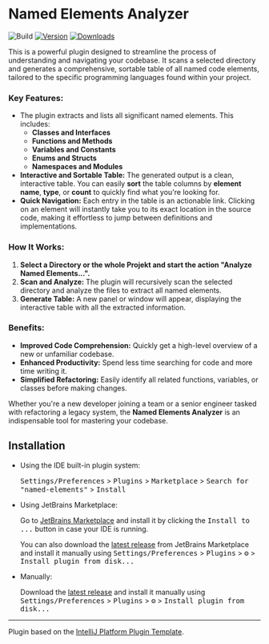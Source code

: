 # Named Elements Analyzer

![Build](https://github.com/stephan-james/named-elements/workflows/Build/badge.svg)
[![Version](https://img.shields.io/jetbrains/plugin/v/MARKETPLACE_ID.svg)](https://plugins.jetbrains.com/plugin/MARKETPLACE_ID)
[![Downloads](https://img.shields.io/jetbrains/plugin/d/MARKETPLACE_ID.svg)](https://plugins.jetbrains.com/plugin/MARKETPLACE_ID)

<!-- Plugin description -->
This is a powerful plugin designed to streamline the process of understanding and navigating your codebase. It scans a selected directory and generates a comprehensive, sortable table of all named code elements, tailored to the specific programming languages found within your project.

### Key Features:

- The plugin extracts and lists all significant named elements. This includes:
    - **Classes and Interfaces**
    - **Functions and Methods**
    - **Variables and Constants**
    - **Enums and Structs**
    - **Namespaces and Modules**
- **Interactive and Sortable Table:** The generated output is a clean, interactive table. You can easily **sort** the table columns by **element name**, **type**, or **count** to quickly find what you're looking for.
- **Quick Navigation:** Each entry in the table is an actionable link. Clicking on an element will instantly take you to its exact location in the source code, making it effortless to jump between definitions and implementations.

### How It Works:

1. **Select a Directory or the whole Projekt and start the action "**Analyze Named Elements...**".**
2. **Scan and Analyze:** The plugin will recursively scan the selected directory and analyze the files to extract all named elements.
3. **Generate Table:** A new panel or window will appear, displaying the interactive table with all the extracted information.

### Benefits:

- **Improved Code Comprehension:** Quickly get a high-level overview of a new or unfamiliar codebase.
- **Enhanced Productivity:** Spend less time searching for code and more time writing it.
- **Simplified Refactoring:** Easily identify all related functions, variables, or classes before making changes.

Whether you're a new developer joining a team or a senior engineer tasked with refactoring a legacy system, the **Named Elements Analyzer** is an indispensable tool for mastering your codebase.
<!-- Plugin description end -->

## Installation

- Using the IDE built-in plugin system:
  
  <kbd>Settings/Preferences</kbd> > <kbd>Plugins</kbd> > <kbd>Marketplace</kbd> > <kbd>Search for "named-elements"</kbd> >
  <kbd>Install</kbd>
  
- Using JetBrains Marketplace:

  Go to [JetBrains Marketplace](https://plugins.jetbrains.com/plugin/MARKETPLACE_ID) and install it by clicking the <kbd>Install to ...</kbd> button in case your IDE is running.

  You can also download the [latest release](https://plugins.jetbrains.com/plugin/MARKETPLACE_ID/versions) from JetBrains Marketplace and install it manually using
  <kbd>Settings/Preferences</kbd> > <kbd>Plugins</kbd> > <kbd>⚙️</kbd> > <kbd>Install plugin from disk...</kbd>

- Manually:

  Download the [latest release](https://github.com/stephan-james/named-elements/releases/latest) and install it manually using
  <kbd>Settings/Preferences</kbd> > <kbd>Plugins</kbd> > <kbd>⚙️</kbd> > <kbd>Install plugin from disk...</kbd>


---
Plugin based on the [IntelliJ Platform Plugin Template][template].

[template]: https://github.com/JetBrains/intellij-platform-plugin-template
[docs:plugin-description]: https://plugins.jetbrains.com/docs/intellij/plugin-user-experience.html#plugin-description-and-presentation
